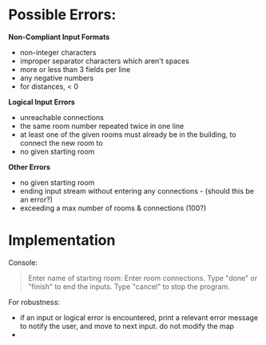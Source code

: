 # Possible Errors:
**Non-Compliant Input Formats**
- non-integer characters
- improper separator characters which aren't spaces
- more or less than 3 fields per line
- any negative numbers
- for distances, < 0

**Logical Input Errors**
- unreachable connections
- the same room number repeated twice in one line
- at least one of the given rooms must already be in the building, to connect the new room to 
- no given starting room

**Other Errors**
- no given starting room
- ending input stream without entering any connections - (should this be an error?)
- exceeding a max number of rooms & connections (100?)

# Implementation

Console:
> Enter name of starting room:
> Enter room connections. Type "done" or "finish" to end the inputs. Type "cancel" to stop the program.

For robustness:
- if an input or logical error is encountered, print a relevant error message to notify the user, and move to next input.  do not modify the map
- 

<!--stackedit_data:
eyJoaXN0b3J5IjpbLTE1OTEzMTg1MF19
-->